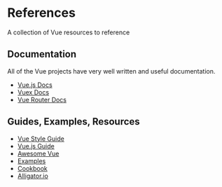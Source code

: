 # References
A collection of Vue resources to reference

## Documentation
  All of the Vue projects have very well written and useful documentation.
  * [Vue.js Docs](https://vuejs.org/v2/api/)
  * [Vuex Docs](https://vuex.vuejs.org/en/)
  * [Vue Router Docs](https://router.vuejs.org/en/)
  
  
## Guides, Examples, Resources
  * [Vue Style Guide](https://vuejs.org/v2/style-guide/)
  * [Vue.js Guide](https://vuejs.org/v2/guide/)
  * [Awesome Vue](https://github.com/vuejs/awesome-vue)
  * [Examples](https://vuejs.org/v2/examples/tree-view.html)
  * [Cookbook](https://vuejs.org/v2/cookbook/)
  * [Alligator.io](https://alligator.io/vuejs)